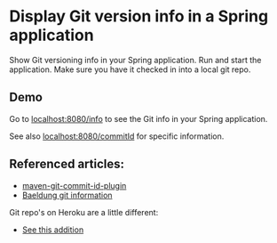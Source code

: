 # Display Git version info in a Spring application
Show Git versioning info in your Spring application. Run and start the application. Make sure you have it checked in into a local git repo. 

Demo
--------------------
Go to [localhost:8080/info](http://localhost:8080/info) to see the Git info in your Spring application.

See also [localhost:8080/commitId](http://localhost:8080/commitId) for specific information.

Referenced articles:
--------------------
- [maven-git-commit-id-plugin](https://github.com/ktoso/maven-git-commit-id-plugin)
- [Baeldung git information](http://www.baeldung.com/spring-git-information)

Git repo's on Heroku are a little different:
- [See this addition](http://mrdonbrown.blogspot.nl/2013/01/builds-that-use-git-info-on-heroku.html)